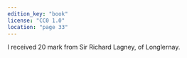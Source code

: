 ```yaml
---
edition_key: "book"
license: "CC0 1.0"
location: "page 33"
---
```

I received 20 mark from Sir Richard Lagney, of
Longlernay.
